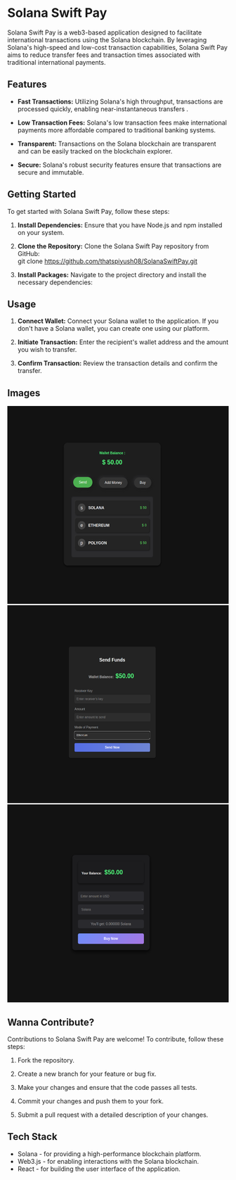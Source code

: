 # Solana Swift Pay

Solana Swift Pay is a web3-based application designed to facilitate international transactions using the Solana blockchain. By leveraging Solana's high-speed and low-cost transaction capabilities, Solana Swift Pay aims to reduce transfer fees and transaction times associated with traditional international payments.

## Features

- **Fast Transactions:** Utilizing Solana's high throughput, transactions are processed quickly, enabling near-instantaneous transfers .
  
- **Low Transaction Fees:** Solana's low transaction fees make international payments more affordable compared to traditional banking systems.
  
- **Transparent:** Transactions on the Solana blockchain are transparent and can be easily tracked on the blockchain explorer.
  
- **Secure:** Solana's robust security features ensure that transactions are secure and immutable.

## Getting Started

To get started with Solana Swift Pay, follow these steps:

1. **Install Dependencies:** Ensure that you have Node.js and npm installed on your system.

2. **Clone the Repository:** Clone the Solana Swift Pay repository from GitHub:<br/> git clone https://github.com/thatspiyush08/SolanaSwiftPay.git

3. **Install Packages:** Navigate to the project directory and install the necessary dependencies:

## Usage

1. **Connect Wallet:** Connect your Solana wallet to the application. If you don't have a Solana wallet, you can create one using our platform.

2. **Initiate Transaction:** Enter the recipient's wallet address and the amount you wish to transfer.

3. **Confirm Transaction:** Review the transaction details and confirm the transfer.

## Images

<img src="frontend/src/assets/Home.png" width="800" height="450">

<img src="frontend/src/assets/Send.png" width="800" height="450">

<img src="frontend/src/assets/Buy.png" width="800" height="450">



## Wanna Contribute?

Contributions to Solana Swift Pay are welcome! To contribute, follow these steps:

1. Fork the repository.

2. Create a new branch for your feature or bug fix.

3. Make your changes and ensure that the code passes all tests.

4. Commit your changes and push them to your fork.

5. Submit a pull request with a detailed description of your changes.


## Tech Stack

- Solana - for providing a high-performance blockchain platform.
- Web3.js - for enabling interactions with the Solana blockchain.
- React - for building the user interface of the application.




